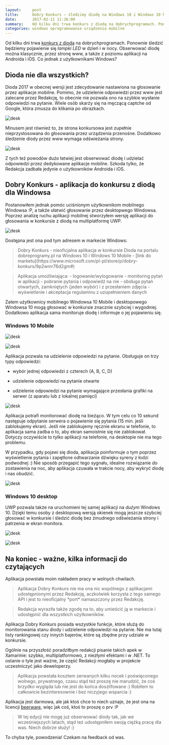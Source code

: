 ```yaml
---
layout:     post
title:      Dobry Konkurs — śledzimy diodę na Windows 10 i Windows 10 Mobile
date:       2017-02-11 11:26:00
summary:    Od kilku dni trwa konkurs z diodą na dobrychprogramach. Ponownie śledzić będziemy pojawienie się lampki LED w dzień i w nocy. Obserwować diodę można klasycznie, przez stronę www, a także z poziomu aplikacji na Androida i iOS. Co jednak z użytkownikami Windows?Dioda nie dla  wszystkich?Dioda 2017 w o...
categories: windows oprogramowanie urządzenia mobilne
---
```




Od kilku dni trwa [konkurs z diodą](https://konkurs.dobreprogramy.pl/) na dobrychprogramach. Ponownie śledzić będziemy pojawienie się  *lampki LED*  w dzień i w nocy. Obserwować diodę można klasycznie, przez stronę www, a także z poziomu aplikacji na Androida i iOS. Co jednak z użytkownikami Windows?



## Dioda nie dla  wszystkich?



Dioda 2017 w obecnej wersji jest zdecydowanie nastawiona na głosowanie przez aplikacje mobilne. Pomimo, że udzielenie odpowiedzi przez www jest zalecane przez Redakcję, to obecnie nie pozwala ono na szybkie wysłanie odpowiedzi na pytanie. Wiele osób skarży się na męczącą captche od Google, która zmusza do klikania po obrazkach. 



![desk](https://raw.githubusercontent.com/djfoxer/djfoxer.github.io/master/_img/2017-2-11-_24_/g_-_608x405_-_-_79130x20170210204057_0.PNG)



Minusem jest również to, że strona konkursowa jest zupełnie nieprzystosowana do głosowania przez urządzenia przenośne. Dodatkowo śledzenie diody przez www wymaga odświeżania strony.




![desk](https://raw.githubusercontent.com/djfoxer/djfoxer.github.io/master/_img/2017-2-11-_24_/g_-_608x405_-_-_79130x20170210204054_0.png)





Z tych też powodów dużo łatwiej jest obserwować diodę i udzielać odpowiedzi przez dedykowane aplikacje mobilne. Szkoda tylko, że Redakcja zadbała jedynie o użytkowników Androida i iOS. 



## Dobry Konkurs - aplikacja do konkursu z diodą  dla Windowsa



Postanowiłem jednak pomóc uciśnionym użytkownikom mobilnego Windowsa :P, a także ułatwić głosowanie przez desktopwego Windowsa. Poprzez analizę ruchu aplikacji mobilnej stworzyłem wersję aplikacji do głosowania w konkursie z diodą na multiplatformę UWP.



![desk](https://raw.githubusercontent.com/djfoxer/djfoxer.github.io/master/_img/2017-2-11-_24_/g_-_608x405_-_-_79130x20170210212035_0.PNG)




Dostępna jest ona pod tym adresem w markecie Windows:

<blockquote>
<p>Dobry Konkurs - nieoficjalna aplikacja w konkursie Dioda na portalu dobreprogramy.pl na Windows 10 i Windows 10 Mobile - [link do marketu](https://www.microsoft.com/pl-pl/store/p/dobry-konkurs/9p2wmr76d2gm#) </p>
</blockquote>

<blockquote>
<p>Aplikacja umożliwiająca:
- logowanie/wylogowanie
- monitoring pytań w aplikacji
- pobranie pytania i odpowiedź na nie
- obsługa pytań otwartych, zamkniętych (jeden wybór) i z przesłaniem zdjęcia
- wyświetlenie i akceptacja regulaminu z uzupełnieniem danych</p>
</blockquote>

 Zatem użytkownicy mobilnego Windowsa 10 Mobile i desktopowego Windowsa 10 mogą głosować w konkursie znacznie szybciej i wygodniej. Dodatkowo aplikacja sama monitoruje diodę i informuje o jej pojawieniu się.



### Windows 10 Mobile





![desk](https://raw.githubusercontent.com/djfoxer/djfoxer.github.io/master/_img/2017-2-11-_24_/g_-_608x405_-_-_79130x20170210205017_0.png)





![desk](https://raw.githubusercontent.com/djfoxer/djfoxer.github.io/master/_img/2017-2-11-_24_/g_-_608x405_-_-_79130x20170210205023_0.png)



Aplikacja pozwala na udzielenie odpowiedzi na pytanie. Obsługuje on trzy typy odpowiedzi:


  * wybór jednej odpowiedzi z czterech (A, B, C, D)


  * udzielenie odpowiedzi na pytanie otwarte


  * udzielenie odpowiedzi na pytanie wymagające przesłania grafiki na serwer (z aparatu lub z lokalnej pamięci)







![desk](https://raw.githubusercontent.com/djfoxer/djfoxer.github.io/master/_img/2017-2-11-_24_/g_-_608x405_-_-_79130x20170210205024_0.png)



Aplikacja potrafi monitorować diodę na bieżąco. W tym celu co 10 sekund następuje odpytanie serwera o pojawienie się pytania (15 min. jeśli zablokujemy ekran). Jeśli nie zablokujemy ręcznie ekranu w telefonie, to aplikacja sama zadba o to, aby ekran samoistnie się nie zablokował. Dotyczy oczywiście to tylko aplikacji na telefonie, na desktopie nie ma tego problemu. 

W przypadku, gdy pojawi się dioda, aplikacja poinformuje o tym poprzez wyświetlenie pytania i zapętlone odtwarzanie dźwięku syreny z łodzi podwodnej :) Nie sposób przegapić tego sygnału, idealne rozwiązanie do zostawienia na noc, aby aplikacja czuwała w trakcie nocy, aby wykryć diodę i nas obudzić.



![desk](https://raw.githubusercontent.com/djfoxer/djfoxer.github.io/master/_img/2017-2-11-_24_/g_-_608x405_-_-_79130x20170210205024_1.png)





### Windows 10 desktop



UWP pozwala także na uruchomieni tej samej aplikacji na  *dużym*  Windows 10. Dzięki temu osoby z desktopową wersją okienek mogą jeszcze szybciej głosować w konkursie i śledzić diodę bez żmudnego odświeżania strony i patrzenia w ekran monitora.



![desk](https://raw.githubusercontent.com/djfoxer/djfoxer.github.io/master/_img/2017-2-11-_24_/g_-_608x405_-_-_79130x20170210204049_0.PNG)





![desk](https://raw.githubusercontent.com/djfoxer/djfoxer.github.io/master/_img/2017-2-11-_24_/g_-_608x405_-_-_79130x20170210204050_0.PNG)





## Na koniec - ważne, kilka informacji do czytających


Aplikacja powstała moim nakładem pracy w wolnych chwilach.

<blockquote>
<p>Aplikacja Dobry Konkurs nie ma ona nic wspólnego z aplikacjami udostępnionymi przez Redakcję, aczkolwiek korzysta z tego samego API i jest to nieoficjalny  *port*  namaszczony przez Redakcję.</p>
</blockquote> 

<blockquote>
<p>Redakcja wyraziła także zgodę na to, aby umieścić ją w markecie i udostępnić dla wszystkich użytkowników.</p>
</blockquote>

Aplikacja Dobry Konkurs posiada wszystkie funkcje, które służą do monitorowania stanu diody i udzielenie odpowiedzi na pytanie. Nie ma tutaj listy rankingowej czy innych bajerów, które są zbędne przy udziale w konkursie.

Ogólnie na przyszłość poradziłbym redakcji pisanie takich apek w Xamarinie: szybko, multiplatformowo, z niezłymi efektami i w .NET. To ostanie o tyle jest ważne, że część Redakcji mogłaby w projekcie uczestniczyć jako deweloperzy. 

<blockquote>
<p>Aplikacja powstała kosztem zerwanych kilku nocek i poświęconego wolnego, prywatnego, czasu stąd też proszę nie marudzić, że coś brzydko wygląda lub nie jest do końca doszlifowane :) Robiłem to całkowicie bezinteresownie i bez niczyjego wsparcia :)</p>
</blockquote>

Aplikacja jest darmowa, ale jak ktoś chce to niech uznaje, że jest ona na licencji [beerware](https://pl.wikipedia.org/wiki/Beerware), więc jak coś, ktoś to proszę o prv :P 

<blockquote>
<p>W tej edycji nie mogę już obserwować diody tak, jak we wcześniejszych latach, stąd też udostępniłem swoją ciężką pracę dla was. Niech dobrze służy! :)</p>
</blockquote>

To chyba tyle, powodzenia! Czekam na feedback od was. 


